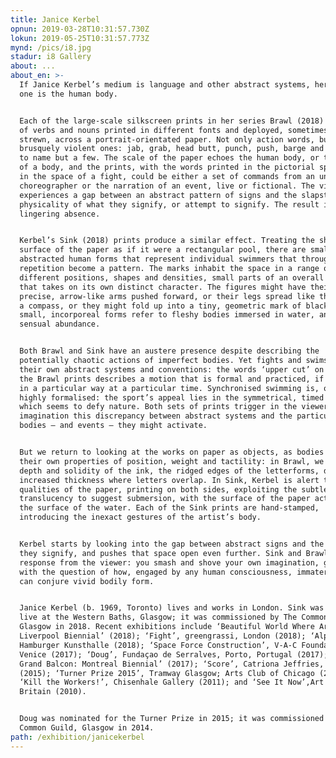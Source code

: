 ```yaml
---
title: Janice Kerbel
opnun: 2019-03-28T10:31:57.730Z
lokun: 2019-05-25T10:31:57.773Z
mynd: /pics/i8.jpg
stadur: i8 Gallery
about: ...
about_en: >-
  If Janice Kerbel’s medium is language and other abstract systems, her implied
  one is the human body.


  Each of the large-scale silkscreen prints in her series Brawl (2018) consists
  of verbs and nouns printed in different fonts and deployed, sometimes almost
  strewn, across a portrait-orientated paper. Not only action words, but
  brusquely violent ones: jab, grab, head butt, punch, push, barge and straddle,
  to name but a few. The scale of the paper echoes the human body, or the space
  of a body, and the prints, with the words printed in the pictorial space as if
  in the space of a fight, could be either a set of commands from an unseen
  choreographer or the narration of an event, live or fictional. The viewer
  experiences a gap between an abstract pattern of signs and the slapstick
  physicality of what they signify, or attempt to signify. The result is a
  lingering absence.


  Kerbel’s Sink (2018) prints produce a similar effect. Treating the shape and
  surface of the paper as if it were a rectangular pool, there are small,
  abstracted human forms that represent individual swimmers that through
  repetition become a pattern. The marks inhabit the space in a range of
  different positions, shapes and densities, small parts of an overall whole
  that takes on its own distinct character. The figures might have their
  precise, arrow-like arms pushed forward, or their legs spread like the arms of
  a compass, or they might fold up into a tiny, geometric mark of black ink. The
  small, incorporeal forms refer to fleshy bodies immersed in water, an implied
  sensual abundance. 


  Both Brawl and Sink have an austere presence despite describing the
  potentially chaotic actions of imperfect bodies. Yet fights and swims have
  their own abstract systems and conventions: the words ‘upper cut’ on one of
  the Brawl prints describes a motion that is formal and practiced, if delivered
  in a particular way at a particular time. Synchronised swimming is, of course,
  highly formalised: the sport’s appeal lies in the symmetrical, timed routines
  which seems to defy nature. Both sets of prints trigger in the viewer’s
  imagination this discrepancy between abstract systems and the particular
  bodies – and events – they might activate. 


  But we return to looking at the works on paper as objects, as bodies with
  their own properties of position, weight and tactility: in Brawl, we see the
  depth and solidity of the ink, the ridged edges of the letterforms, detect the
  increased thickness where letters overlap. In Sink, Kerbel is alert to the
  qualities of the paper, printing on both sides, exploiting the subtle
  translucency to suggest submersion, with the surface of the paper acting as
  the surface of the water. Each of the Sink prints are hand-stamped,
  introducing the inexact gestures of the artist’s body.


  Kerbel starts by looking into the gap between abstract signs and the actions
  they signify, and pushes that space open even further. Sink and Brawl demand a
  response from the viewer: you smash and shove your own imagination, grapple
  with the question of how, engaged by any human consciousness, immaterial ideas
  can conjure vivid bodily form.  


  Janice Kerbel (b. 1969, Toronto) lives and works in London. Sink was performed
  live at the Western Baths, Glasgow; it was commissioned by The Common Guild
  Glasgow in 2018. Recent exhibitions include ‘Beautiful World Where Are You?,
  Liverpool Biennial’ (2018); ‘Fight’, greengrassi, London (2018); ‘Alphabet’,
  Hamburger Kunsthalle (2018); ‘Space Force Construction’, V-A-C Foundation,
  Venice (2017); ‘Doug’, Fundaçao de Serralves, Porto, Portugal (2017); ‘Le
  Grand Balcon: Montreal Biennial’ (2017); ‘Score’, Catriona Jeffries, Vancouver
  (2015); ‘Turner Prize 2015’, Tramway Glasgow; Arts Club of Chicago (2012);
  ‘Kill the Workers!’, Chisenhale Gallery (2011); and ‘See It Now’,Art Now: Tate
  Britain (2010). 


  Doug was nominated for the Turner Prize in 2015; it was commissioned by The
  Common Guild, Glasgow in 2014.
path: /exhibition/janicekerbel
---
```


